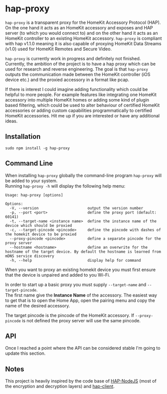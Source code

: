 # hap-proxy

`hap-proxy` is a transparent proxy for the HomeKit Accessory Protocol (HAP).
On the one hand it acts as an HomeKit accessory and exposes and HAP server (to which you would connect to)
and on the other hand it acts as an HomeKit controller to an existing HomeKit accessory.
`hap-proxy` is compliant with hap v1.1.0 meaning it is also capable of proxying HomeKit Data Streams (v1.0) used for
HomeKit Remotes and Secure Video.

`hap-proxy` is currently work in progress and definitely not finished.
Currently, the ambition of the project is to have a hap proxy which can be used for research and reverse engineering.
The goal is that  `hap-proxy` outputs the communication made between the HomeKit controller (iOS device etc.) and the
proxied accessory in a format like pcap.

If there is interest I could imagine adding functionality which could be helpful to more people.
For example features like integrating one HomeKit accessory into multiple HomeKit homes or adding some kind of
plugin based filtering, which could be used to alter behaviour of certified HomeKit accessories or adding custom
capabilities programmatically to certified HomeKit accessories.
Hit me up if you are interested or have any additional ideas.

## Installation

```
sudo npm install -g hap-proxy
```

## Command Line

When installing `hap-proxy` globally the command-line program `hap-proxy` will be added to your system.  
Running `hap-proxy -h` will display the following help menu:
```
Usage: hap-proxy [options]

Options:
  -V, --version                      output the version number
  -p, --port <port>                  define the proxy port (default: 60141)
  -t, --target-name <instance name>  define the instance name of the device which should be proxied
  -c, --target-pincode <pincode>     define the pincode with dashes of the homekit device to be proxied
  --proxy-pincode <pincode>          define a separate pincode for the proxy server
  --hostname <hostname>              define an overwrite for the hostname of the target device. By default the hostname is learned from mDNS service discovery
  -h, --help                         display help for command
```

When you want to proxy an existing homekit device you must first ensure that the device is unpaired and added to you Wi-Fi.

In order to start up a basic proxy you must supply `--target-name` and `--target-pincode`.  
The first name give the **Instance Name** of the accessory. The easiest way to get that is to open the Home App,
open the pairing menu and copy the name of the desired accessory.

The target pincode is the pincode of the HomeKit accessory. If `--proxy-pincode` is not defined the proxy server
will use the same pincode.

## API

Once I reached a point where the API can be considered stable I'm going to update this section.

## Notes

This project is heavily inspired by the code base of [HAP-NodeJS](https://github.com/homebridge/HAP-NodeJS)
(most of the encryption and decryption layers) and [hap-client](https://github.com/forty2/hap-client).
